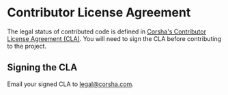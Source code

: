 # Contributor License Agreement

The legal status of contributed code is defined in [Corsha's Contributor License Agreement (CLA)](./cla.pdf). You will need to sign the CLA before contributing to the project.

## Signing the CLA

Email your signed CLA to legal@corsha.com.
